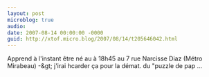 ```yaml
---
layout: post
microblog: true
audio: 
date: 2007-08-14 00:00:00 -0000
guid: http://xtof.micro.blog/2007/08/14/t205646042.html
---
```

Apprend à l'instant être né au à 18h45 au 7 rue Narcisse Diaz (Métro Mirabeau) -&amp;gt; j'irai hcarder ça pour la démat. du  "puzzle de pap ...
